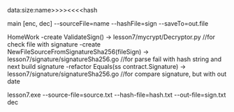 data:size:name>>>><<<<hash

main [enc, dec] --sourceFile=name --hashFile=sign --saveTo=out.file
                           
HomeWork 
-create ValidateSign() -> lesson7/mycrypt/Decryptor.py //for check file with signature 
-create NewFileSourceFromSignatureSha256(fileSign) -> lesson7/signature/signatureSha256.go //for parse fail with hash string and next build signature
-refactor Equals(ss contract.Signature) -> lesson7/signature/signatureSha256.go //for compare signature, but with out date

lesson7.exe --source-file=source.txt --hash-file=hash.txt --out-file=sign.txt dec
